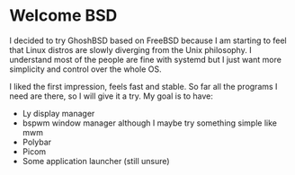 # Welcome BSD

I decided to try GhoshBSD based on FreeBSD because I am starting to feel that Linux distros are slowly diverging from the Unix philosophy. I understand most of the people are fine with systemd but I just want more simplicity and control over the whole OS.

I liked the first impression, feels fast and stable. So far all the programs I need are there, so I will give it a try. My goal is to have:

- Ly display manager
- bspwm window manager although I maybe try something simple like mwm
- Polybar
- Picom
- Some application launcher (still unsure)

